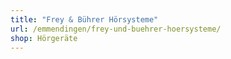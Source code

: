 ```yaml
---
title: "Frey & Bührer Hörsysteme"
url: /emmendingen/frey-und-buehrer-hoersysteme/
shop: Hörgeräte
---
```

